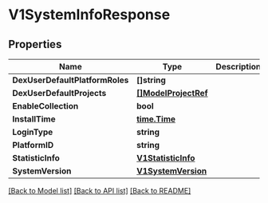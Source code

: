 # V1SystemInfoResponse

## Properties

Name | Type | Description | Notes
------------ | ------------- | ------------- | -------------
**DexUserDefaultPlatformRoles** | **[]string** |  | [optional] 
**DexUserDefaultProjects** | [**[]ModelProjectRef**](ModelProjectRef.md) |  | [optional] 
**EnableCollection** | **bool** |  | 
**InstallTime** | [**time.Time**](time.Time.md) |  | [optional] 
**LoginType** | **string** |  | 
**PlatformID** | **string** |  | 
**StatisticInfo** | [**V1StatisticInfo**](V1StatisticInfo.md) |  | [optional] 
**SystemVersion** | [**V1SystemVersion**](V1SystemVersion.md) |  | 

[[Back to Model list]](../README.md#documentation-for-models) [[Back to API list]](../README.md#documentation-for-api-endpoints) [[Back to README]](../README.md)


